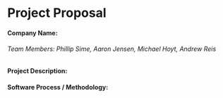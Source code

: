 Project Proposal 
=============

#### Company Name: 

###### Team Members: Phillip Sime, Aaron Jensen, Michael Hoyt, Andrew Reis

#### Project Description:

#### Software Process / Methodology:
